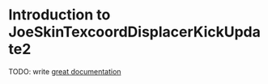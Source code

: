 # Introduction to JoeSkinTexcoordDisplacerKickUpdate2

TODO: write [great documentation](http://jacobian.org/writing/what-to-write/)
